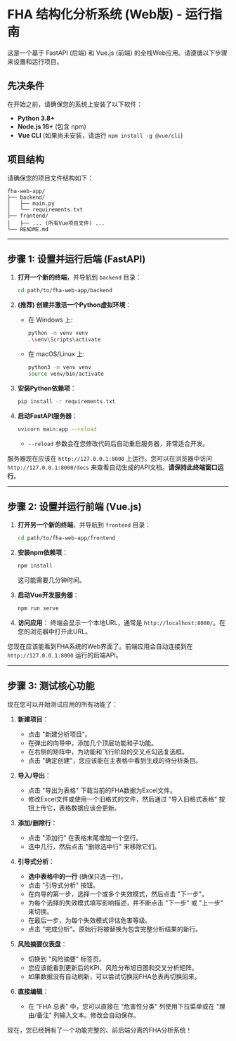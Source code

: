 # FHA 结构化分析系统 (Web版) - 运行指南

这是一个基于 FastAPI (后端) 和 Vue.js (前端) 的全栈Web应用。请遵循以下步骤来设置和运行项目。

## **先决条件**

在开始之前，请确保您的系统上安装了以下软件：

* **Python 3.8+**
* **Node.js 16+** (包含 npm)
* **Vue CLI** (如果尚未安装，请运行 `npm install -g @vue/cli`)

## **项目结构**

请确保您的项目文件结构如下：

```
fha-web-app/
├── backend/
│   ├── main.py
│   └── requirements.txt
├── frontend/
│   ├── ... (所有Vue项目文件) ...
└── README.md
```

---

## **步骤 1: 设置并运行后端 (FastAPI)**

1.  **打开一个新的终端**，并导航到 `backend` 目录：
    ```bash
    cd path/to/fha-web-app/backend
    ```

2.  **(推荐) 创建并激活一个Python虚拟环境**：
    * 在 Windows 上:
        ```bash
        python -m venv venv
        .\venv\Scripts\activate
        ```
    * 在 macOS/Linux 上:
        ```bash
        python3 -m venv venv
        source venv/bin/activate
        ```

3.  **安装Python依赖项**：
    ```bash
    pip install -r requirements.txt
    ```

4.  **启动FastAPI服务器**：
    ```bash
    uvicorn main:app --reload
    ```
    * `--reload` 参数会在您修改代码后自动重启服务器，非常适合开发。

服务器现在应该在 `http://127.0.0.1:8000` 上运行。您可以在浏览器中访问 `http://127.0.0.1:8000/docs` 来查看自动生成的API文档。**请保持此终端窗口运行**。

---

## **步骤 2: 设置并运行前端 (Vue.js)**

1.  **打开另一个新的终端**，并导航到 `frontend` 目录：
    ```bash
    cd path/to/fha-web-app/frontend
    ```

2.  **安装npm依赖项**：
    ```bash
    npm install
    ```
    这可能需要几分钟时间。

3.  **启动Vue开发服务器**：
    ```bash
    npm run serve
    ```

4.  **访问应用**：
    终端会显示一个本地URL，通常是 `http://localhost:8080/`。在您的浏览器中打开此URL。

您现在应该能看到FHA系统的Web界面了。前端应用会自动连接到在 `http://127.0.0.1:8000` 运行的后端API。

---

## **步骤 3: 测试核心功能**

现在您可以开始测试应用的所有功能了：

1.  **新建项目**：
    * 点击 "新建分析项目"。
    * 在弹出的向导中，添加几个顶层功能和子功能。
    * 在右侧的矩阵中，为功能和飞行阶段的交叉点勾选复选框。
    * 点击 "确定创建"，您应该能在主表格中看到生成的待分析条目。

2.  **导入/导出**：
    * 点击 "导出为表格" 下载当前的FHA数据为Excel文件。
    * 修改Excel文件或使用一个旧格式的文件，然后通过 "导入旧格式表格" 按钮上传它，表格数据应该会更新。

3.  **添加/删除行**：
    * 点击 "添加行" 在表格末尾增加一个空行。
    * 选中几行，然后点击 "删除选中行" 来移除它们。

4.  **引导式分析**：
    * **选中表格中的一行** (确保只选一行)。
    * 点击 "引导式分析" 按钮。
    * 在向导的第一步，选择一个或多个失效模式，然后点击 "下一步"。
    * 为每个选择的失效模式填写影响描述，并不断点击 "下一步" 或 "上一步" 来切换。
    * 在最后一步，为每个失效模式评估危害等级。
    * 点击 "完成分析"。原始行将被替换为包含完整分析结果的新行。

5.  **风险摘要仪表盘**：
    * 切换到 "风险摘要" 标签页。
    * 您应该能看到更新后的KPI、风险分布旭日图和交叉分析矩阵。
    * 如果数据没有自动刷新，可以尝试切换回FHA总表再切换回来。

6.  **直接编辑**：
    * 在 "FHA 总表" 中，您可以直接在 "危害性分类" 列使用下拉菜单或在 "理由/备注" 列输入文本。修改会自动保存。

现在，您已经拥有了一个功能完整的、前后端分离的FHA分析系统！
